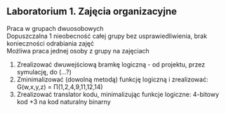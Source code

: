 ## Laboratorium 1. Zajęcia organizacyjne

Praca w grupach dwuosobowych  
Dopuszczalna 1 nieobecność całej grupy bez usprawiedliwienia, brak konieczności odrabiania zajęć  
Możliwa praca jednej osoby z grupy na zajęciach  

1. Zrealizować dwuwejściową bramkę logiczną - od projektu, przez symulację, do (...?)
2. Zminimalizować (dowolną metodą) funkcję logiczną i zrealizować:
	G(w,x,y,z) = Π(1,2,4,9,11,12,14)
3. Zrealizować translator kodu, minimalizując funkcje logiczne:
	4-bitowy kod +3 na kod naturalny binarny
